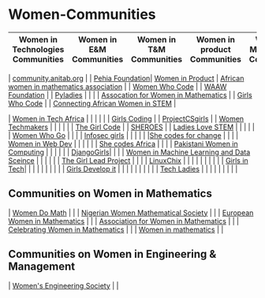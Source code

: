 # Women-Communities

|   Women in Technologies Communities   |  Women in E&M Communities    |  Women in T&M Communities    |  Women in product Communities   | Women in Mathematics Communities   | Women in S&M Communities  | Women who code  | Women in consulting Communities  | Generic women Communities |
|--------------|--------------|---------------|---------------|-------------|-------------|-------------|-------------|--------------|

| [community.anitab.org](https://community.anitab.org/) | |  [Pehia Foundation](https://pehia.org/)| [Women in Product](https://www.womenpm.org/) | [African women in mathematics association](http://africanwomeninmath.org/) | | [Women Who Code](https://www.womenwhocode.com/) |   | [WAAW Foundation](http://waawfoundation.org/)   |
| [Pyladies](https://www.pyladies.com/) |  |  |  | [Assocation for Women in Mathematics](https://awm-math.org)  |   |  [Girls Who Code](https://girlswhocode.com/)  |   | [Connecting African Women in STEM](https://connectingafricanwomeninstem.org/) |

| [Women in Tech Africa](http://www.womenintechafrica.com/) |   |  |  |  |  | [Girls Coding](http://www.girlscoding.com.ng/)  |   | [ProjectCSgirls](https://www.projectcsgirls.com/) |
| [Women Techmakers](https://www.womentechmakers.com/) |  |  |   |   |   |  [The Girl Code](https://thegirlcode.co/index.html) |   | [SHEROES](https://sheroes.com/)  |
| [Ladies Love STEM](https://ladieslovestem.com/) |  |  |  |  |   | [Women Who Go](https://www.womenwhogo.org/) | | |
| [Infosec girls](https://www.infosecgirls.in/) |  |  |  |  |   |[She codes for change](http://shecodesforchange.org/) |   |   |
| [Women in Web Dev](https://womeninwebdev.com/) |  |  |  |  |  | [She codes Africa](https://medium.com/shecodeafrica) |   |   |
| [Pakistani Women in Computing](https://pwic.org/) |  |  |  |  |   | [DjangoGirls](https://djangogirls.org/)|   |   |
| [Women in Machine Learning and Data Sceince](http://wimlds.org/) |  |  |  |  |   | [The Girl Lead Project](https://www.thegirlleadproject.org/) |   |   |
| [LinuxChix](https://www.linuxchix.org/) |  |  |  |  |   |  |   |   |
| [Girls in Tech](https://girlsintech.org/)|  |  |  |  |   |  |   |   |
| [Girls Develop it](https://www.girldevelopit.com/)  |   |   |   |    |    |    |    |    |
| [Tech Ladies](https://www.hiretechladies.com/) |   |    |    |   |    |    |    |     |

## Communities on Women in Mathematics 

| [Women Do Math](https://www.womendomath.org/) | | 
| [Nigerian Women Mathematical Society](http://www.nigerianwomeninmaths.org/) | |
| [European Women in Mathematics](https://www.europeanwomeninmaths.org) | | 
| [Association for Women in Mathematics](https://awm-math.org/) | |
| [Celebrating Women in Mathematics](https://may12.womeninmaths.org/) | |
| [Women in mathematics](http://womeninmath.net/) | |


## Communities on Women in Engineering & Management
| [Women's Engineering Society](https://www.wes.org.uk/) | |

